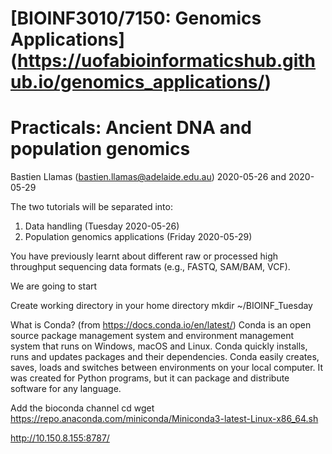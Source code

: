 # [BIOINF3010/7150: Genomics Applications] (https://uofabioinformaticshub.github.io/genomics_applications/)

# Practicals: Ancient DNA and population genomics

Bastien Llamas (bastien.llamas@adelaide.edu.au)
2020-05-26 and 2020-05-29

The two tutorials will be separated into:
1. Data handling (Tuesday 2020-05-26)
2. Population genomics applications (Friday 2020-05-29)



You have previously learnt about different raw or processed high throughput sequencing data formats (e.g., FASTQ, SAM/BAM, VCF).

We are going to start


Create working directory in your home directory
mkdir ~/BIOINF_Tuesday

What is Conda? (from https://docs.conda.io/en/latest/)
Conda is an open source package management system and environment management system that runs on Windows, macOS and Linux. Conda quickly installs, runs and updates packages and their dependencies. Conda easily creates, saves, loads and switches between environments on your local computer. It was created for Python programs, but it can package and distribute software for any language.

Add the bioconda channel
cd
wget https://repo.anaconda.com/miniconda/Miniconda3-latest-Linux-x86_64.sh

http://10.150.8.155:8787/
